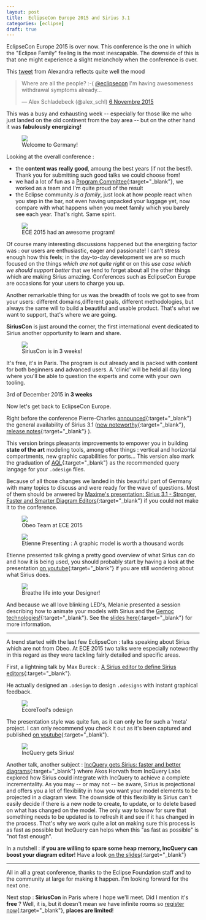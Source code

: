 ```yaml
---
layout: post
title:  EclipseCon Europe 2015 and Sirius 3.1
categories: [eclipse]
draft: true
---
```


EclipseCon Europe 2015 is over now. This conference is the one in which the "Eclipse Family" feeling is the most inescapable. The downside of this is that one might experience a slight melancholy when the conference is over.

This [tweet](https://twitter.com/alex_schl/status/662556186986864640) from Alexandra reflects quite well the mood

<blockquote class="twitter-tweet" lang="fr"><p lang="en" dir="ltr">Where are all the people? :-( <a href="https://twitter.com/eclipsecon">@eclipsecon</a> I&#39;m having awesomeness withdrawal symptoms already...</p>&mdash; Alex Schladebeck (@alex_schl) <a href="https://twitter.com/alex_schl/status/662556186986864640">6 Novembre 2015</a></blockquote>
<script async src="//platform.twitter.com/widgets.js" charset="utf-8"></script>

This was a busy and exhausting week -- especially for those like me who just landed on the old continent from the bay area --  but on the other hand it was **fabulously energizing!**

<figure>
    <a href="{{ site.url }}/images/blog/ludwigsburg.jpg"><img src="{{ site.url }}/images/blog/ludwigsburg.jpg"></a>    
    <figcaption>Welcome to Germany!</figcaption>
</figure>

Looking at the overall conference :

* the **content was really good**, amoung the best years (if not the best!). Thank you for submitting such good talks we could choose from!
* we had a lot of fun as a [Program Committee](https://www.eclipsecon.org/europe2015/about-pc){:target="_blank"}, we worked as a team and I'm quite proud of the result
* the Eclipse community *is a family*, just look at how people react when you step in the bar, not even having unpacked your luggage yet, now compare with what happens when you meet family which you barely see each year. That's right. Same spirit.
<figure>
    <a href="http://c2.staticflickr.com/6/5830/22702507431_ec218fe85d_n.jpg"><img src="http://c2.staticflickr.com/6/5830/22702507431_ec218fe85d_n.jpg"></a>    
    <figcaption>ECE 2015 had an awesome program!</figcaption>
</figure>


Of course many interesting discussions happened but the energizing factor was : our users are enthusiastic, eager and passionate! I can't stress enough how this feels; in the day-to-day development we are so much focused on the things *which are not quite right* or on this *use case which we should support better* that we tend to forget about all the other things which are making Sirius amazing. Conferences such as EclipseCon Europe are occasions for your users to charge you up.


Another remarkable thing for us was the breadth of tools we got to see from your users: different domains,different goals, different methodologies, but always the same will to build a beautiful and usable product. That's what we want to support, that's where we are going. 


 **SiriusCon** is just around the corner, the first international event dedicated to Sirius another opportunity to learn and share.

<figure>
    <a href="{{ site.url }}/images/blog/ece-siriuscon.jpg"><img src="{{ site.url }}/images/blog/ece-siriuscon.jpg"></a>    
    <figcaption>SiriusCon is in 3 weeks!</figcaption>
</figure>

 It's free, it's in Paris. The program is out already and is packed with content for both beginners and advanced users. A 'clinic' will be held all day long where you'll be able to question the experts and come with your own tooling. 

3rd of December 2015 in **3 weeks**

Now let's get back to EclipseCon Europe.

Right before the conference Pierre-Charles [announced](https://dev.eclipse.org/mhonarc/lists/sirius-dev/msg00132.html){:target="_blank"} the general availability of Sirius 3.1 ([new noteworthy](https://www.eclipse.org/sirius/whatsnew3-1.html){:target="_blank"}, [release notes](https://www.eclipse.org/sirius/doc/Release_Notes.html){:target="_blank"} ). 

This version brings pleasants improvements to empower you in building **state of the art** modeling tools, among other things :  vertical and horizontal compartments, new graphic capabilities for ports... This version also mark the graduation of [AQL](http://cedric.brun.io/eclipse/introducing-aql/){:target="_blank"} as the recommended query langage for your `.odesign` files. 

Because of all those changes we landed in this beautiful part of Germany with many topics to discuss and were ready for the wave of questions. Most of them should be anwered by [Maxime's presentation: Sirius 3.1 - Stronger, Faster and Smarter Diagram Editors](http://mporhel.github.io/slides/2015_EclipseConEU_Sirius31_StrongerFasterSmarter/#/){:target="_blank"} if you could not make it to the conference.

<figure>
    <a href="https://farm1.staticflickr.com/690/22761525601_1864b66937.jpg"><img src="https://farm1.staticflickr.com/690/22761525601_1864b66937.jpg"></a>    
    <figcaption>Obeo Team at ECE 2015</figcaption>
</figure>

<figure>
    <a href="{{ site.url }}/images/blog/etienne-pres-sirius.jpg"><img src="{{ site.url }}/images/blog/etienne-pres-sirius.jpg"></a>    
    <figcaption>Etienne Presenting : A graphic model is worth a thousand words</figcaption>
</figure>

Etienne presented talk giving a pretty good overview of what Sirius can do and how it is being used, you should probably start by having a look at the presentation [on youtube](https://www.youtube.com/watch?v=Rhd3MZ6DQ3g&list=PLy7t4z5SYNaR0yp9EQ9txQhO-JgCLJAga&index=79){:target="_blank"} if you are still wondering about what Sirius does.

<figure>
    <a href="{{ site.url }}/images/blog/breathlife.png"><img src="{{ site.url }}/images/blog/breathlife.png"></a>    
    <figcaption>Breathe life into your Designer!</figcaption>
</figure>

And because we all love blinking LED's, Melanie presented a session describing how to animate your models with Sirius and the [Gemoc technologies!](http://gemoc.org/){:target="_blank"}. See the [slides here](http://fr.slideshare.net/melbats/eclipsecon-eu-2015-breathe-life-into-your-designer){:target="_blank"} for more information.

---------------------------------------

A trend started with the last few EclipseCon : talks speaking about Sirius which are not from Obeo. At ECE 2015 two talks were especially noteworthy in this regard as they were tackling fairly detailed and specific areas.

First, a lightning talk by Max Bureck : [A Sirius editor to define Sirius editors](https://www.eclipsecon.org/europe2015/session/sirius-editor-define-sirius-editors){:target="_blank"}. 

He actually designed an `.odesign` to design `.odesigns` with instant graphical feedback.

<figure>
    <a href="https://pbs.twimg.com/media/CN9yy2nWwAAlxIQ.png:large"><img src="https://pbs.twimg.com/media/CN9yy2nWwAAlxIQ.png:large"></a>    
    <figcaption>EcoreTool's odesign</figcaption>
</figure>

The presentation style was quite fun, as it can only be for such a 'meta' project. I can only recommend you check it out as it's been captured and published [on youtube](https://www.youtube.com/watch?v=JAoJRfM4uVs&list=PLy7t4z5SYNaR0yp9EQ9txQhO-JgCLJAga&index=32){:target="_blank"}.

<figure>
    <a href="{{ site.url }}/images/blog/incquery.png"><img src="{{ site.url }}/images/blog/incquery.png"></a>    
    <figcaption>IncQuery gets Sirius!</figcaption>
</figure>

Another talk, another subject : [IncQuery gets Sirius: faster and better diagrams](https://www.eclipsecon.org/europe2015/session/incquery-gets-sirius-faster-and-better-diagrams){:target="_blank"} where Akos Horvath from IncQuery Labs explored how Sirius could integrate with IncQuery to achieve a complete incrementality. As you may -- or may not -- be aware, Sirius is projectional and offers you a lot of flexibility in how you want your model elements to be projected in a diagram view. The downside of this flexibility is Sirius can't easily decide if there is a new node to create, to update, or to delete based on what has changed on the model. The only way to know for sure that something needs to be updated is to refresh it and see if it has changed in the process. That's why we work quite a lot on making sure this process is as fast as possible but IncQuery can helps when this "as fast as possible" is "not fast enough". 

In a nutshell : **if you are willing to spare some heap memory,  IncQuery can boost your diagram editor**! Have a look [on the slides](https://www.eclipsecon.org/europe2015/sites/default/files/slides/iqgetsSirius_eclipsecon_15_ha_final_0.pdf){:target="_blank"}

---------------------------------------

All in all a great conference, thanks to the Eclipse Foundation staff and to the community at large for making it happen. I'm looking forward for the next one.

Next stop : **SiriusCon** in Paris where I hope we'll meet. Did I mention it's  **free** ? Well, it is, but it doesn't mean we have infinite rooms so [register now](http://www.siriuscon.org/register.php){:target="_blank"}, **places are limited**!

